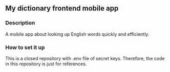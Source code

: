 ## My dictionary frontend mobile app

### Description

A mobile app about looking up English words quickly and efficiently.

### How to set it up

This is a closed repository with .env file of secret keys. Therefore, the code in this repository is just for references.
